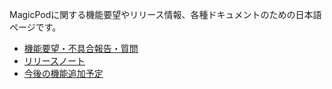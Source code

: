 MagicPodに関する機能要望やリリース情報、各種ドキュメントのための日本語ページです。


- [機能要望・不具合報告・質問](https://github.com/Magic-Pod/japanese-issue-board/issues)
- [リリースノート](https://support.magic-pod.com/hc/ja/categories/4415848374553)
- [今後の機能追加予定](https://github.com/Magic-Pod/japanese-issue-and-doc/blob/master/UPCOMING_FEATURES.md)
